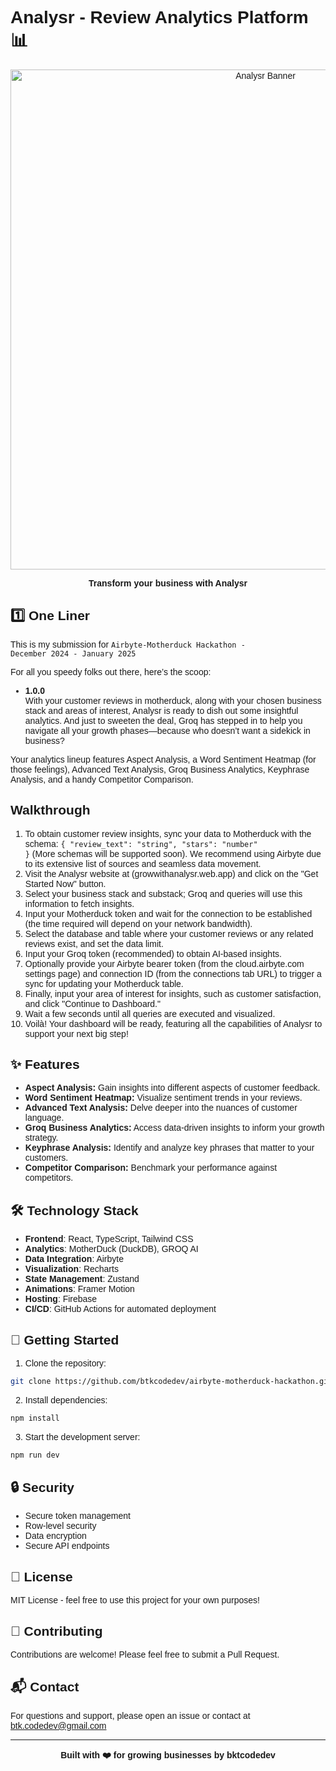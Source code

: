 # Analysr - Review Analytics Platform 📊
<style> @import url('https://fonts.googleapis.com/css2?family=Apple+Garamond:wght@400;700&display=swap'); body { font-family: 'Apple Garamond', sans-serif; } </style>

<div align="center">
  <img src="https://images.unsplash.com/photo-1557683316-973673baf926?auto=format&fit=crop&q=80" width="800" alt="Analysr Banner" />

  <p align="center">
    <strong>Transform your business with Analysr</strong>
  </p>
</div>

## 1️⃣ One Liner
This is my submission for <code>Airbyte-Motherduck Hackathon - December 2024 - January 2025</code>

For all you speedy folks out there, here’s the scoop:

- **1.0.0**  
  With your customer reviews in motherduck, along with your chosen business stack and areas of interest, Analysr is ready to dish out some insightful analytics. And just to sweeten the deal, Groq has stepped in to help you navigate all your growth phases—because who doesn’t want a sidekick in business?

Your analytics lineup features Aspect Analysis, a Word Sentiment Heatmap (for those feelings), Advanced Text Analysis, Groq Business Analytics, Keyphrase Analysis, and a handy Competitor Comparison.

## Walkthrough

1) To obtain customer review insights, sync your data to Motherduck with the schema: <code>{ "review_text": "string", "stars": "number" }</code> (More schemas will be supported soon). We recommend using Airbyte due to its extensive list of sources and seamless data movement.
2) Visit the Analysr website at (growwithanalysr.web.app) and click on the "Get Started Now" button.
3) Select your business stack and substack; Groq and queries will use this information to fetch insights.
4) Input your Motherduck token and wait for the connection to be established (the time required will depend on your network bandwidth).
5) Select the database and table where your customer reviews or any related reviews exist, and set the data limit.
6) Input your Groq token (recommended) to obtain AI-based insights.
7) Optionally provide your Airbyte bearer token (from the cloud.airbyte.com settings page) and connection ID (from the connections tab URL) to trigger a sync for updating your Motherduck table.
8) Finally, input your area of interest for insights, such as customer satisfaction, and click "Continue to Dashboard."
9) Wait a few seconds until all queries are executed and visualized.
10) Voilà! Your dashboard will be ready, featuring all the capabilities of Analysr to support your next big step!



## ✨ Features

- **Aspect Analysis:** Gain insights into different aspects of customer feedback.
- **Word Sentiment Heatmap:** Visualize sentiment trends in your reviews.
- **Advanced Text Analysis:** Delve deeper into the nuances of customer language.
- **Groq Business Analytics:** Access data-driven insights to inform your growth strategy.
- **Keyphrase Analysis:** Identify and analyze key phrases that matter to your customers.
- **Competitor Comparison:** Benchmark your performance against competitors.

## 🛠️ Technology Stack

- **Frontend**: React, TypeScript, Tailwind CSS
- **Analytics**: MotherDuck (DuckDB), GROQ AI
- **Data Integration**: Airbyte
- **Visualization**: Recharts
- **State Management**: Zustand
- **Animations**: Framer Motion
- **Hosting**: Firebase
- **CI/CD**: GitHub Actions for automated deployment

## 🚀 Getting Started

1. Clone the repository:

```bash
git clone https://github.com/btkcodedev/airbyte-motherduck-hackathon.git
```

2. Install dependencies:

```bash
npm install
```

3. Start the development server:

```bash
npm run dev
```

## 🔒 Security

- Secure token management
- Row-level security
- Data encryption
- Secure API endpoints

## 📄 License

MIT License - feel free to use this project for your own purposes!

## 🤝 Contributing

Contributions are welcome! Please feel free to submit a Pull Request.

## 📬 Contact

For questions and support, please open an issue or contact at btk.codedev@gmail.com

---

<div align="center">
  <strong>Built with ❤️ for growing businesses by bktcodedev</strong>
</div>
